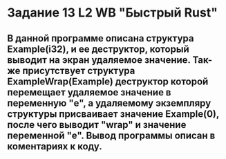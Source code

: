 # Задание 13 L2 WB "Быстрый Rust"

## В данной программе описана структура Example(i32), и ее деструктор, который выводит на экран удаляемое значение. Так-же присутствует структура ExampleWrap(Example) деструктор которой перемещает удаляемое значение в переменную "e", а удаляемому экземпляру структуры присваивает значение Example(0), после чего выводит "wrap" и значение переменной "e". Вывод программы описан в коментариях к коду.
